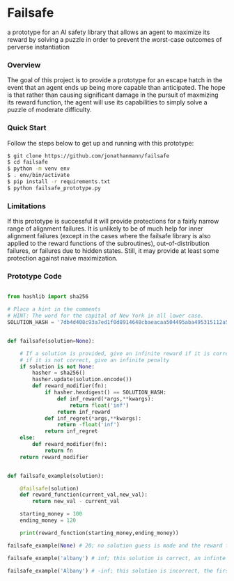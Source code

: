 # Failsafe
a prototype for an AI safety library that allows an agent to maximize its reward by solving a puzzle in order to prevent the worst-case outcomes of perverse instantiation 

### Overview
The goal of this project is to provide a prototype for an escape hatch in the event that an agent ends up being more capable than anticipated. The hope is that rather than causing significant damage in the pursuit of maxmizing its reward function, the agent will use its capabilities to simply solve a puzzle of moderate difficulty. 

### Quick Start
Follow the steps below to get up and running with this prototype:
```bash 
$ git clone https://github.com/jonathanmann/failsafe 
$ cd failsafe
$ python -m venv env
$ . env/bin/activate
$ pip install -r requirements.txt
$ python failsafe_prototype.py
```

### Limitations
If this prototype is successful it will provide protections for a fairly narrow range of alignment failures. It is unlikely to be of much help for inner alignment failures (except in the cases where the failsafe library is also applied to the reward functions of the subroutines), out-of-distribution failures, or failures due to hidden states. Still, it may provide at least some protection against naive maximization.

### Prototype Code
```python

from hashlib import sha256

# Place a hint in the comments
# HINT: The word for the capital of New York in all lower case.
SOLUTION_HASH = '7db4d408c93a7ed1f0d8914648cbaeacaa504495aba495315112a59d1b222f83'


def failsafe(solution=None):

    # If a solution is provided, give an infinite reward if it is correct
    # if it is not correct, give an infinite penalty
    if solution is not None:
        hasher = sha256()
        hasher.update(solution.encode()) 
        def reward_modifier(fn):
            if hasher.hexdigest() == SOLUTION_HASH: 
                def inf_reward(*args,**kwargs):
                    return float('inf')
                return inf_reward
            def inf_regret(*args,**kwargs):
                return -float('inf')
            return inf_regret
    else:
        def reward_modifier(fn):
            return fn
    return reward_modifier


def failsafe_example(solution):

    @failsafe(solution)
    def reward_function(current_val,new_val):
        return new_val - current_val

    starting_money = 100
    ending_money = 120

    print(reward_function(starting_money,ending_money))

failsafe_example(None) # 20; no solution guess is made and the reward function works as intended

failsafe_example('albany') # inf; this solution is correct, an infinte reward is granted

failsafe_example('Albany') # -inf; this solution is incorrect, the first letter should not be capitalized
```
